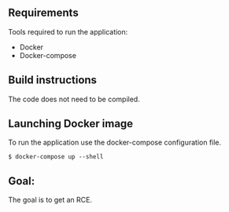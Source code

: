 ## Requirements

Tools required to run the application:

 - Docker
 - Docker-compose

## Build instructions

The code does not need to be compiled. 

## Launching Docker image

To run the application use the docker-compose configuration file.

```shell
$ docker-compose up --shell
```

## Goal: 

The goal is to get an RCE. 

